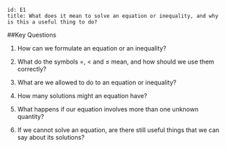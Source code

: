 ````
id: E1
title: What does it mean to solve an equation or inequality, and why is this a useful thing to do?
````
##Key Questions

1. How can we formulate an equation or an inequality?

1. What do the symbols $=$, $<$ and $\leq$ mean, and how should we use them correctly?

1. What are we allowed to do to an equation or inequality?

1. How many solutions might an equation have?

1. What happens if our equation involves more than one unknown quantity?

1. If we cannot solve an equation, are there still useful things that we can say about its solutions?
